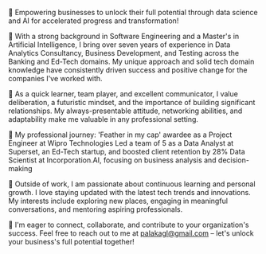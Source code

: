 🚀 Empowering businesses to unlock their full potential through data science and AI for accelerated progress and transformation!

🎯 With a strong background in Software Engineering and a Master's in Artificial Intelligence, I bring over seven years of experience in Data Analytics Consultancy, Business Development, and Testing across the Banking and Ed-Tech domains. My unique approach and solid tech domain knowledge have consistently driven success and positive change for the companies I've worked with.

🏅 As a quick learner, team player, and excellent communicator, I value deliberation, a futuristic mindset, and the importance of building significant relationships. My always-presentable attitude, networking abilities, and adaptability make me valuable in any professional setting.

💼 My professional journey:
'Feather in my cap' awardee as a Project Engineer at Wipro Technologies
Led a team of 5 as a Data Analyst at Superset, an Ed-Tech startup, and boosted client retention by 28%
Data Scientist at Incorporation.AI, focusing on business analysis and decision-making

🌱 Outside of work, I am passionate about continuous learning and personal growth. I love staying updated with the latest tech trends and innovations. My interests include exploring new places, engaging in meaningful conversations, and mentoring aspiring professionals.

🤝 I'm eager to connect, collaborate, and contribute to your organization's success. Feel free to reach out to me at palakagl@gmail.com – let's unlock your business's full potential together!
